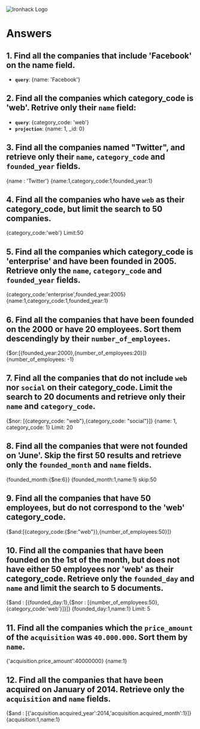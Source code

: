 ![Ironhack Logo](https://i.imgur.com/1QgrNNw.png)

# Answers

## 1. Find all the companies that include 'Facebook' on the **name** field.

 - **`query`**: {name: 'Facebook'}
 
 ## 2. Find all the companies which **category_code** is 'web'. Retrive only their `name` field:

 - **`query`**: {category_code: 'web'}
 - **`projection`**: {name: 1, _id: 0}

## 3. Find all the companies named "Twitter", and retrieve only their `name`, `category_code` and `founded_year` fields.
{name : 'Twitter'}
{name:1,category_code:1,founded_year:1}

## 4. Find all the companies who have `web` as their **category_code**, but limit the search to 50 companies.
{category_code:'web'}
Limit:50

## 5. Find all the companies which **category_code** is 'enterprise' and have been founded in 2005. Retrieve only the `name`, `category_code` and `founded_year` fields.
{category_code:'enterprise',founded_year:2005}
{name:1,category_code:1,founded_year:1}

## 6. Find all the companies that have been **founded** on the 2000 or have 20 **employees**. Sort them descendingly by their `number_of_employees`.
{$or:[{founded_year:2000},{number_of_employees:20}]}
{number_of_employees: -1}

## 7. Find all the companies that do not include `web` nor `social` on their **category_code**. Limit the search to 20 documents and retrieve only their `name` and `category_code`.
{$nor: [{category_code: "web"},{category_code: "social"}]}
{name: 1, category_code: 1}
Limit: 20

## 8. Find all the companies that were not **founded** on 'June'. Skip the first 50 results and retrieve only the `founded_month` and `name` fields.
{founded_month:{$ne:6}}
{founded_month:1,name:1}
skip:50

## 9. Find all the companies that have 50 employees, but do not correspond to the 'web' **category_code**. 
{$and:[{category_code:{$ne:"web"}},{number_of_employees:50}]}

## 10. Find all the companies that have been founded on the 1st of the month, but does not have either 50 employees nor 'web' as their **category_code**. Retrieve only the `founded_day` and `name` and limit the search to 5 documents.
{$and : [{founded_day:1},{$nor : [{number_of_employees:50},{category_code:'web'}]}]}
{founded_day:1,name:1}
Limit: 5

## 11. Find all the companies which the `price_amount` of the `acquisition` was **`40.000.000`**. Sort them by `name`.
{'acquisition.price_amount':40000000}
{name:1}

## 12. Find all the companies that have been acquired on January of 2014. Retrieve only the `acquisition` and `name` fields.
{$and : [{'acquisition.acquired_year':2014,'acquisition.acquired_month':1}]}
{acquisition:1,name:1}